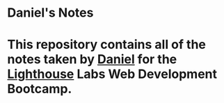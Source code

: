 # Daniel's Notes
# This repository contains all of the notes taken by [Daniel](https://github.com/n1dddd) for the [Lighthouse](https://www.lighthouselabs.ca/) Labs Web Development Bootcamp.